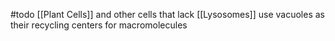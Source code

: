#todo
[[Plant Cells]] and other cells that lack [[Lysosomes]] use vacuoles as their recycling centers for macromolecules
